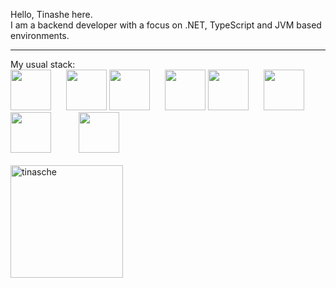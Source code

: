 Hello, Tinashe here. <br> 
I am a backend developer with a focus on .NET, TypeScript and JVM based environments.
<hr>
My usual stack:
<div>
<img src="https://cdn.jsdelivr.net/gh/devicons/devicon/icons/azure/azure-original.svg" style="margin-right:20px;" width="65px" /> 
<!-- <img src="https://cdn.jsdelivr.net/gh/devicons/devicon/icons/amazonwebservices/amazonwebservices-original.svg" width="65px" /> -->
<img src="https://cdn.jsdelivr.net/gh/devicons/devicon/icons/angularjs/angularjs-plain.svg" width="65px" />
<img src="https://cdn.jsdelivr.net/gh/devicons/devicon/icons/dotnetcore/dotnetcore-original.svg" style="margin-right:20px;" width="65px"/>                
<img src="https://cdn.jsdelivr.net/gh/devicons/devicon/icons/java/java-original.svg" width="65px" />
<img src="https://cdn.jsdelivr.net/gh/devicons/devicon/icons/kotlin/kotlin-plain.svg" style="margin-right:20px;" width="65px" />
<img src="https://cdn.jsdelivr.net/gh/devicons/devicon/icons/typescript/typescript-original.svg" style="margin-right:20px;" width="65px"/>
<img src="https://cdn.jsdelivr.net/gh/devicons/devicon/icons/microsoftsqlserver/microsoftsqlserver-plain-wordmark.svg" style="margin-right:20px;" width="65px"/>
<i class="devicon-microsoftsqlserver-plain-wordmark" style="margin-right:20px;" width="65px"></i>          
<img src="https://cdn.jsdelivr.net/gh/devicons/devicon/icons/postgresql/postgresql-original-wordmark.svg" style="margin-right:20px;" width="65px"/>
<br>
<br>
<img height="180em" show_icons=true align="center" src="https://github-readme-stats.vercel.app/api/top-langs?username=tinasche&show_icons=true&locale=en&layout=compact&langs_count=8&theme=slateorange" alt="tinasche"/>
</div>     
<!--<img src="https://img.shields.io/badge/Amazon_AWS-FF9900?style=for-the-badge&logo=amazonaws&logoColor=white"/>
<img src="https://img.shields.io/badge/microsoft%20azure-0089D6?style=for-the-badge&logo=microsoft-azure&logoColor=white"/>-->
